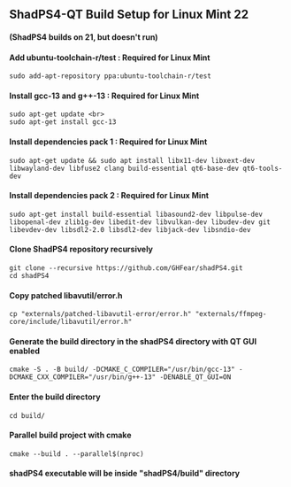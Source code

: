 <!--
SPDX-FileCopyrightText: 2024 shadPS4 Emulator Project
SPDX-License-Identifier: GPL-2.0-or-later
-->

## ShadPS4-QT Build Setup for Linux Mint 22 <br>
#### (ShadPS4 builds on 21, but doesn't run)

#### Add ubuntu-toolchain-r/test : Required for Linux Mint
```
sudo add-apt-repository ppa:ubuntu-toolchain-r/test
```
#### Install gcc-13 and g++-13 : Required for Linux Mint
```
sudo apt-get update <br>
sudo apt-get install gcc-13
```
#### Install dependencies pack 1 : Required for Linux Mint
```
sudo apt-get update && sudo apt install libx11-dev libxext-dev libwayland-dev libfuse2 clang build-essential qt6-base-dev qt6-tools-dev
```

#### Install dependencies pack 2 : Required for Linux Mint
```
sudo apt-get install build-essential libasound2-dev libpulse-dev libopenal-dev zlib1g-dev libedit-dev libvulkan-dev libudev-dev git libevdev-dev libsdl2-2.0 libsdl2-dev libjack-dev libsndio-dev
```

#### Clone ShadPS4 repository recursively
```
git clone --recursive https://github.com/GHFear/shadPS4.git
cd shadPS4
```

#### Copy patched libavutil/error.h
```
cp "externals/patched-libavutil-error/error.h" "externals/ffmpeg-core/include/libavutil/error.h"
```

#### Generate the build directory in the shadPS4 directory with QT GUI enabled
```
cmake -S . -B build/ -DCMAKE_C_COMPILER="/usr/bin/gcc-13" -DCMAKE_CXX_COMPILER="/usr/bin/g++-13" -DENABLE_QT_GUI=ON
```

#### Enter the build directory
```
cd build/
```

#### Parallel build project with cmake
```
cmake --build . --parallel$(nproc)
```

#### shadPS4 executable will be inside "shadPS4/build" directory

